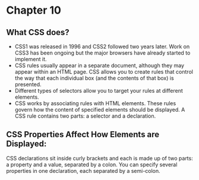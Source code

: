 # Chapter 10

## What CSS does?
* CSS1 was released in 1996 and CSS2 followed two years later. Work on
CSS3 has been ongoing but the major browsers have already started to
implement it.
* CSS rules usually appear in a separate document, although they may appear within an HTML page. CSS allows you to create rules that control the way that each individual box (and the contents of that box) is presented.
* Different types of selectors allow you to target your rules at different elements.
* CSS works by associating rules with HTML elements. These rules govern
how the content of specified elements should be displayed. A CSS rule
contains two parts: a selector and a declaration.

## CSS Properties Affect How Elements are Displayed:
CSS declarations sit inside curly brackets and each is made up of two
parts: a property and a value, separated by a colon. You can specify
several properties in one declaration, each separated by a semi-colon.



